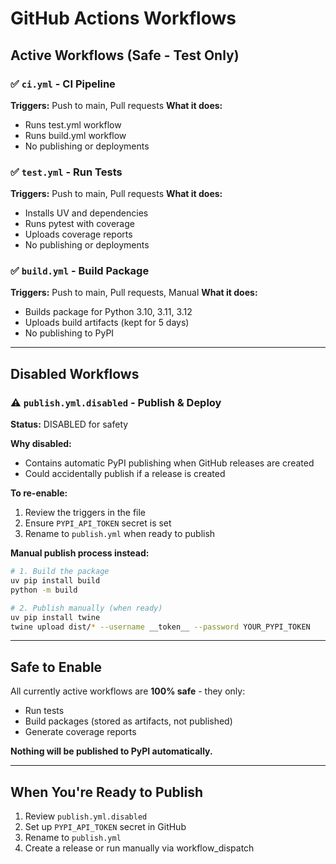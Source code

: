# GitHub Actions Workflows

## Active Workflows (Safe - Test Only)

### ✅ `ci.yml` - CI Pipeline
**Triggers:** Push to main, Pull requests
**What it does:**
- Runs test.yml workflow
- Runs build.yml workflow
- No publishing or deployments

### ✅ `test.yml` - Run Tests
**Triggers:** Push to main, Pull requests
**What it does:**
- Installs UV and dependencies
- Runs pytest with coverage
- Uploads coverage reports
- No publishing or deployments

### ✅ `build.yml` - Build Package
**Triggers:** Push to main, Pull requests, Manual
**What it does:**
- Builds package for Python 3.10, 3.11, 3.12
- Uploads build artifacts (kept for 5 days)
- No publishing to PyPI

---

## Disabled Workflows

### ⚠️ `publish.yml.disabled` - Publish & Deploy
**Status:** DISABLED for safety

**Why disabled:**
- Contains automatic PyPI publishing when GitHub releases are created
- Could accidentally publish if a release is created

**To re-enable:**
1. Review the triggers in the file
2. Ensure `PYPI_API_TOKEN` secret is set
3. Rename to `publish.yml` when ready to publish

**Manual publish process instead:**
```bash
# 1. Build the package
uv pip install build
python -m build

# 2. Publish manually (when ready)
uv pip install twine
twine upload dist/* --username __token__ --password YOUR_PYPI_TOKEN
```

---

## Safe to Enable

All currently active workflows are **100% safe** - they only:
- Run tests
- Build packages (stored as artifacts, not published)
- Generate coverage reports

**Nothing will be published to PyPI automatically.**

---

## When You're Ready to Publish

1. Review `publish.yml.disabled`
2. Set up `PYPI_API_TOKEN` secret in GitHub
3. Rename to `publish.yml`
4. Create a release or run manually via workflow_dispatch
